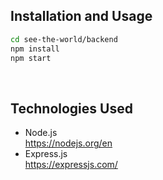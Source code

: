 ## Installation and Usage

 ```bash
cd see-the-world/backend
npm install
npm start
```

&emsp;

## Technologies Used

- Node.js\
  <https://nodejs.org/en>
- Express.js\
 <https://expressjs.com/>
